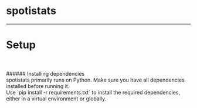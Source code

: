 # spotistats 

***

# Setup 
<br>

<br>
###### Installing dependencies
<br>
spotistats primarily runs on Python. Make sure you have all dependencies installed before running it.
<br>
Use `pip install -r requirements.txt` to install the required dependencies, either in a virtual environment or globally.
